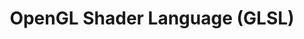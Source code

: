 ---
title: OpenGL Shader Language (GLSL)
list:
  collection: projects
  filter: "item.experience.languages contains 'glsl'"
---